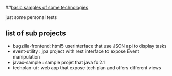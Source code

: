 ##[basic samples of some technologies](http://github.com/mlecoutre)

  just some personal tests

## list of sub projects
* bugzilla-frontend: html5 userinterface that use JSON api to display tasks
* event-utility    : jpa project with rest interface to expose Event manipulation
* javax-sample     : sample projet that java fx 2.1
* techplan-ui      : web app that expose tech plan and offers different views
